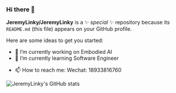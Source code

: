 ### Hi there 👋


**JeremyLinky/JeremyLinky** is a ✨ _special_ ✨ repository because its `README.md` (this file) appears on your GitHub profile.

Here are some ideas to get you started:

- 🔭 I’m currently working on Embodied AI
- 🌱 I’m currently learning Software Engineer
<!-- - 👯 I’m looking to collaborate on ...
- 🤔 I’m looking for help with ... -->
<!-- - 💬 Ask me about ... -->
- 📫 How to reach me: Wechat: 18933816760
<!-- - 😄 Pronouns: ...
- ⚡ Fun fact: ... -->

![JeremyLinky's GitHub stats](https://github-readme-stats.vercel.app/api?username=JeremyLinky&show_icons=true&theme=tokyonight)
